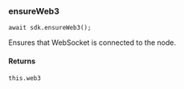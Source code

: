 ### ensureWeb3

```
await sdk.ensureWeb3();
```

Ensures that WebSocket is connected to the node.

#### Returns

`this.web3`